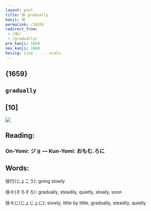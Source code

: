 ```yaml
---
layout: post
title: 徐 gradually
kanji: 徐
permalink: /1659/
redirect_from:
 - /徐/
 - /gradually/
pre_kanji: 1658
nex_kanji: 1660
heisig: Line . . . scale.
---
```


## {1659}

## `gradually`

## [10]

<div class="stroke"><img src="E5BE90.png" /></div>

## Reading:

### On-Yomi: ジョ &mdash; Kun-Yomi: おもむ.ろに

## Words:

徐行(じょこう): going slowly

徐々(そろそろ): gradually, steadily, quietly, slowly, soon

徐々に(じょじょに): slowly, little by little, gradually, steadily, quietly
